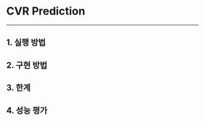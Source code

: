 # CVR Prediction
------------------------------------------------------------------
## 1. 실행 방법

## 2. 구현 방법

## 3. 한계

## 4. 성능 평가

